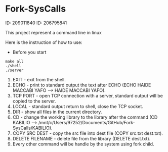# Fork-SysCalls
ID: 209011840 
ID: 206795841


This project represent a command line in linux

Here is the instruction of how to use:

- Before you start

<div dir='ltr'>

    make all
    ./shell
    ./server
</div>


1. EXIT - exit from the shell.
2. ECHO - print to standard output the text after ECHO (ECHO HAIDE MACCABI YAFO -->  HAIDE MACCABI YAFO).
3. TCP PORT - open TCP connection with a server, standard output will be copied to the server.
4. LOCAL - standard output return to shell, close the TCP socket.
5. DIR - show all files in the current directory.
6. CD - change the working library to the library after the command (CD KABILIO --> /mnt/c/Users/97252/Documents/GitHub/Fork-SysCalls/KABILIO).
7. COPY SRC DEST - copy the src file into dest file (COPY src.txt dest.txt).
8. DELETE FILENAME - delete file from the library (DELETE dest.txt).
9. Every other command will be handle by the system using fork child. 
  
 
